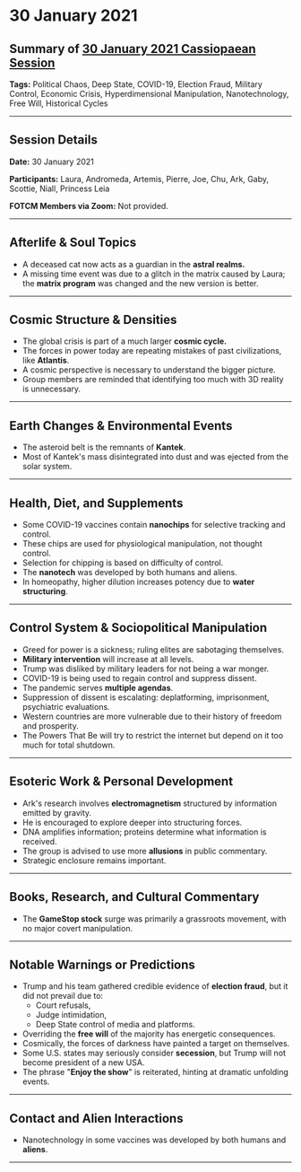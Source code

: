 # 30 January 2021

## Summary of [30 January 2021 Cassiopaean Session](https://cassiopaea.org/forum/threads/session-30-january-2021.50112/)

**Tags:** Political Chaos, Deep State, COVID-19, Election Fraud, Military Control, Economic Crisis, Hyperdimensional Manipulation, Nanotechnology, Free Will, Historical Cycles

---

## Session Details

**Date:** 30 January 2021

**Participants:** Laura, Andromeda, Artemis, Pierre, Joe, Chu, Ark, Gaby, Scottie, Niall, Princess Leia

**FOTCM Members via Zoom:** Not provided.

---

## Afterlife & Soul Topics

- A deceased cat now acts as a guardian in the **astral realms.**
- A missing time event was due to a glitch in the matrix caused by Laura; the **matrix program** was changed and the new version is better.

---

## Cosmic Structure & Densities

- The global crisis is part of a much larger **cosmic cycle.**
- The forces in power today are repeating mistakes of past civilizations, like **Atlantis**.
- A cosmic perspective is necessary to understand the bigger picture.
- Group members are reminded that identifying too much with 3D reality is unnecessary.

---

## Earth Changes & Environmental Events

- The asteroid belt is the remnants of **Kantek**.
- Most of Kantek's mass disintegrated into dust and was ejected from the solar system.

---

## Health, Diet, and Supplements

- Some COVID-19 vaccines contain **nanochips** for selective tracking and control.
- These chips are used for physiological manipulation, not thought control.
- Selection for chipping is based on difficulty of control.
- The **nanotech** was developed by both humans and aliens.
- In homeopathy, higher dilution increases potency due to **water structuring**.

---

## Control System & Sociopolitical Manipulation

- Greed for power is a sickness; ruling elites are sabotaging themselves.
- **Military intervention** will increase at all levels.
- Trump was disliked by military leaders for not being a war monger.
- COVID-19 is being used to regain control and suppress dissent.
- The pandemic serves **multiple agendas**.
- Suppression of dissent is escalating: deplatforming, imprisonment, psychiatric evaluations.
- Western countries are more vulnerable due to their history of freedom and prosperity.
- The Powers That Be will try to restrict the internet but depend on it too much for total shutdown.

---

## Esoteric Work & Personal Development

- Ark's research involves **electromagnetism** structured by information emitted by gravity.
- He is encouraged to explore deeper into structuring forces.
- DNA amplifies information; proteins determine what information is received.
- The group is advised to use more **allusions** in public commentary.
- Strategic enclosure remains important.

---

## Books, Research, and Cultural Commentary

- The **GameStop stock** surge was primarily a grassroots movement, with no major covert manipulation.

---

## Notable Warnings or Predictions

- Trump and his team gathered credible evidence of **election fraud**, but it did not prevail due to:
    - Court refusals,
    - Judge intimidation,
    - Deep State control of media and platforms.
- Overriding the **free will** of the majority has energetic consequences.
- Cosmically, the forces of darkness have painted a target on themselves.
- Some U.S. states may seriously consider **secession**, but Trump will not become president of a new USA.
- The phrase "**Enjoy the show**" is reiterated, hinting at dramatic unfolding events.

---

## Contact and Alien Interactions

- Nanotechnology in some vaccines was developed by both humans and **aliens**.

---

